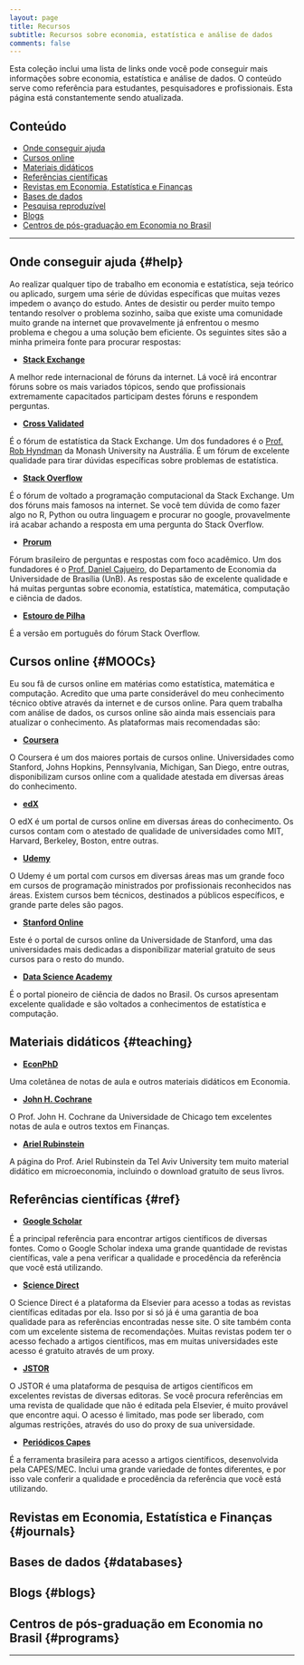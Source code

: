 ```yaml
---
layout: page
title: Recursos
subtitle: Recursos sobre economia, estatística e análise de dados
comments: false
---
```


Esta coleção inclui uma lista de links onde você pode conseguir mais informações sobre economia, estatística e análise de dados. O conteúdo serve como referência para estudantes, pesquisadores e profissionais. Esta página está constantemente sendo atualizada. 

## Conteúdo

- [Onde conseguir ajuda](#help)
- [Cursos online](#MOOCs)
- [Materiais didáticos](#teaching)
- [Referências científicas](#ref)
- [Revistas em Economia, Estatística e Finanças](#journals)
- [Bases de dados](#databases)
- [Pesquisa reproduzível](#reproducible)
- [Blogs](#blogs)
- [Centros de pós-graduação em Economia no Brasil](#programs)

--- 

## Onde conseguir ajuda {#help}

Ao realizar qualquer tipo de trabalho em economia e estatística, seja teórico ou aplicado, surgem uma série de dúvidas específicas que muitas vezes impedem o avanço do estudo. Antes de desistir ou perder muito tempo tentando resolver o problema sozinho, saiba que existe uma comunidade muito grande na internet que provavelmente já enfrentou o mesmo problema e chegou a uma solução bem eficiente. Os seguintes sites são a minha primeira fonte para procurar respostas:

- **[Stack Exchange](http://stackexchange.com/)**

A melhor rede internacional de fóruns da internet. Lá você irá encontrar fóruns sobre os mais variados tópicos, sendo que profissionais extremamente capacitados participam destes fóruns e respondem perguntas.

- **[Cross Validated](http://stats.stackexchange.com/)**

É o fórum de estatística da Stack Exchange. Um dos fundadores é o [Prof. Rob Hyndman](http://robjhyndman.com/) da Monash University na Austrália. É um fórum de excelente qualidade para tirar dúvidas específicas sobre problemas de estatística.

- **[Stack Overflow](http://stackoverflow.com/)**

É o fórum de voltado a programação computacional da Stack Exchange. Um dos fóruns mais famosos na internet. Se você tem dúvida de como fazer algo no R, Python ou outra linguagem e procurar no google, provavelmente irá acabar achando a resposta em uma pergunta do Stack Overflow.

- **[Prorum](http://prorum.com/)**

Fórum brasileiro de perguntas e respostas com foco acadêmico. Um dos fundadores é o [Prof. Daniel Cajueiro](http://www.danielcajueiro.unb.br/), do Departamento de Economia da Universidade de Brasília (UnB). As respostas são de excelente qualidade e há muitas perguntas sobre economia, estatística, matemática, computação e ciência de dados.

- **[Estouro de Pilha](http://pt.stackoverflow.com/)**

É a versão em português do fórum Stack Overflow.

## Cursos online {#MOOCs}

Eu sou fã de cursos online em matérias como estatística, matemática e computação. Acredito que uma parte considerável do meu conhecimento técnico obtive através da internet e de cursos online. Para quem trabalha com análise de dados, os cursos online são ainda mais essenciais para atualizar o conhecimento. As plataformas mais recomendadas são:


- **[Coursera](https://pt.coursera.org/)**

O Coursera é um dos maiores portais de cursos online. Universidades como Stanford, Johns Hopkins, Pennsylvania, Michigan, San Diego, entre outras, disponibilizam cursos online com a qualidade atestada em diversas áreas do conhecimento. 

- **[edX](https://www.edx.org/)**

O edX é um portal de cursos online em diversas áreas do conhecimento. Os cursos contam com o atestado de qualidade de universidades como MIT, Harvard, Berkeley, Boston, entre outras.

- **[Udemy](https://www.udemy.com/)**

O Udemy é um portal com cursos em diversas áreas mas um grande foco em cursos de programação ministrados por profissionais reconhecidos nas áreas. Existem cursos bem técnicos, destinados a públicos específicos, e grande parte deles são pagos.

- **[Stanford Online](http://online.stanford.edu/)**

Este é o portal de cursos online da Universidade de Stanford, uma das universidades mais dedicadas a disponibilizar material gratuito de seus cursos para o resto do mundo.

- **[Data Science Academy](http://www.datascienceacademy.com.br/)**

É o portal pioneiro de ciência de dados no Brasil. Os cursos apresentam excelente qualidade e são voltados a conhecimentos de estatística e computação.

## Materiais didáticos {#teaching}

- **[EconPhD](http://econphd.econwiki.com/notes.htm)**

Uma coletânea de notas de aula e outros materiais didáticos em Economia.

- **[John H. Cochrane](http://faculty.chicagobooth.edu/john.cochrane/teaching/index.htm)**

O Prof. John H. Cochrane da Universidade de Chicago tem excelentes notas de aula e outros textos em Finanças.

- **[Ariel Rubinstein](http://arielrubinstein.tau.ac.il/)**

A página do Prof. Ariel Rubinstein da Tel Aviv University tem muito material didático em microeconomia, incluindo o download gratuito de seus livros.

## Referências científicas {#ref}

- **[Google Scholar](https://scholar.google.com.br/)**

É a principal referência para encontrar artigos científicos de diversas fontes. Como o Google Scholar indexa uma grande quantidade de revistas científicas, vale a pena verificar a qualidade e procedência da referência que você está utilizando.

- **[Science Direct](https://scholar.google.com.br/)**

O Science Direct é a plataforma da Elsevier para acesso a todas as revistas científicas editadas por ela. Isso por si só já é uma garantia de boa qualidade para as referências encontradas nesse site. O site também conta com um excelente sistema de recomendações. Muitas revistas podem ter o acesso fechado a artigos científicos, mas em muitas universidades este acesso é gratuito através de um proxy.

- **[JSTOR](http://www.jstor.org/)**

O JSTOR é uma plataforma de pesquisa de artigos científicos em excelentes revistas de diversas editoras. Se você procura referências em uma revista de qualidade que não é editada pela Elsevier, é muito provável que encontre aqui. O acesso é limitado, mas pode ser liberado, com algumas restrições, através do uso do proxy de sua universidade.

- **[Periódicos Capes](http://www.periodicos.capes.gov.br/)**

É a ferramenta brasileira para acesso a artigos científicos, desenvolvida pela CAPES/MEC. Inclui uma grande variedade de fontes diferentes, e por isso vale conferir a qualidade e procedência da referência que você está utilizando.

## Revistas em Economia, Estatística e Finanças {#journals}

## Bases de dados {#databases}

## Blogs {#blogs}

## Centros de pós-graduação em Economia no Brasil {#programs}

---
